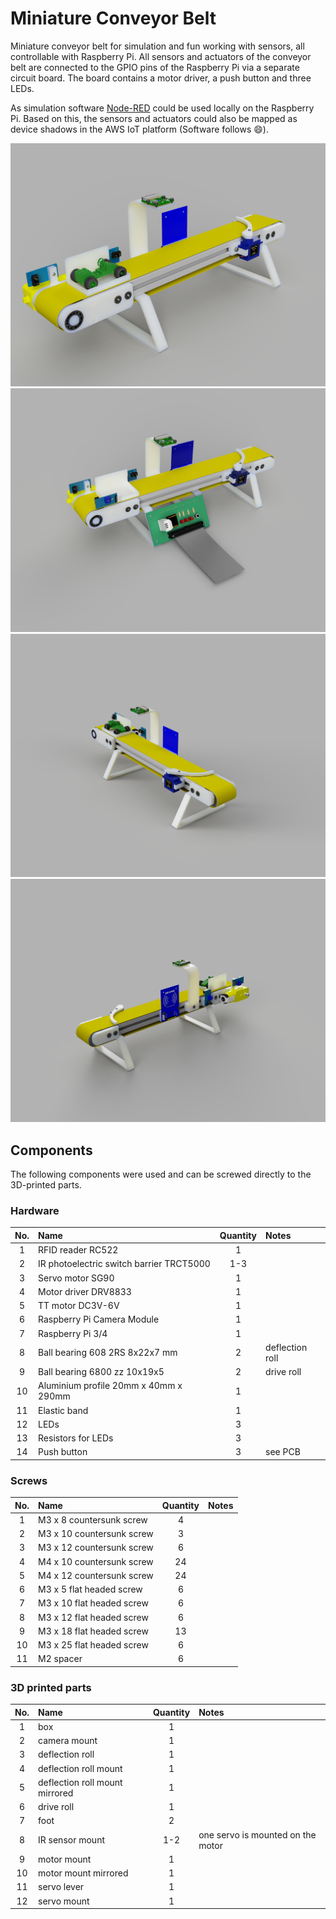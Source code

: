 # Miniature Conveyor Belt 

Miniature conveyor belt for simulation and fun working with sensors, all controllable with Raspberry Pi. All sensors and actuators of the conveyor belt are connected to the GPIO pins of the Raspberry Pi via a separate circuit board. The board contains a motor driver, a push button and three LEDs.

As simulation software [Node-RED](https://nodered.org/) could be used locally on the Raspberry Pi. Based on this, the sensors and actuators could also be mapped as device shadows in the AWS IoT platform (Software follows :smile:).

![image of front side](./images/front_side_left.png "front side")
![image of front side with PCB](./images/front_side_left_pcb.png "front side with PCB")
![image of front side 2](./images/front_side_right.png "front side from other angle")
![image of back side](./images/back_side.png "back side")

## Components

The following components were used and can be screwed directly to the 3D-printed parts.

### Hardware

| No. | Name                                        | Quantity  | Notes             |
| :-: | :------------------------------------------ | :-------: | :---------------- |
| 1   | RFID reader RC522                           | 1         |                   |
| 2   | IR photoelectric switch barrier TRCT5000    | 1-3       |                   |
| 3   | Servo motor SG90                            | 1         |                   |
| 4   | Motor driver DRV8833                        | 1         |                   |
| 5   | TT motor DC3V-6V                            | 1         |                   |
| 6   | Raspberry Pi Camera Module                  | 1         |                   |
| 7   | Raspberry Pi 3/4                            | 1         |                   |
| 8   | Ball bearing 608 2RS 8x22x7 mm              | 2         | deflection roll   |
| 9   | Ball bearing 6800 zz 10x19x5                | 2         | drive roll        |
| 10  | Aluminium profile 20mm x 40mm x 290mm       | 1         |                   |
| 11  | Elastic band                                | 1         |                   |
| 12  | LEDs                                        | 3         |                   |
| 13  | Resistors for LEDs                          | 3         |                   |
| 14  | Push button                                 | 3         | see PCB           |

### Screws

| No. | Name                        | Quantity  | Notes             |
| :-: | :-------------------------- | :-------: | :---------------- |
| 1   | M3 x 8 countersunk screw    | 4         |                   |
| 2   | M3 x 10 countersunk screw   | 3         |                   |
| 3   | M3 x 12 countersunk screw   | 6         |                   |
| 4   | M4 x 10 countersunk screw   | 24        |                   |
| 5   | M4 x 12 countersunk screw   | 24        |                   |
| 6   | M3 x 5 flat headed screw    | 6         |                   |
| 7   | M3 x 10 flat headed screw   | 6         |                   |
| 8   | M3 x 12 flat headed screw   | 6         |                   |
| 9   | M3 x 18 flat headed screw   | 13        |                   |
| 10  | M3 x 25 flat headed screw   | 6         |                   |
| 11  | M2 spacer                   | 6         |                   |

### 3D printed parts

| No. | Name                            | Quantity  | Notes                             |
| :-: | :------------------------------ | :-------: | :-------------------------------- |
| 1   | box                             | 1         |                                   |
| 2   | camera mount                    | 1         |                                   |
| 3   | deflection roll                 | 1         |                                   |
| 4   | deflection roll mount           | 1         |                                   |
| 5   | deflection roll mount mirrored  | 1         |                                   |
| 6   | drive roll                      | 1         |                                   |
| 7   | foot                            | 2         |                                   |
| 8   | IR sensor mount                 | 1-2       | one servo is mounted on the motor |
| 9   | motor mount                     | 1         |                                   |
| 10  | motor mount mirrored            | 1         |                                   |
| 11  | servo lever                     | 1         |                                   |
| 12  | servo mount                     | 1         |                                   |
